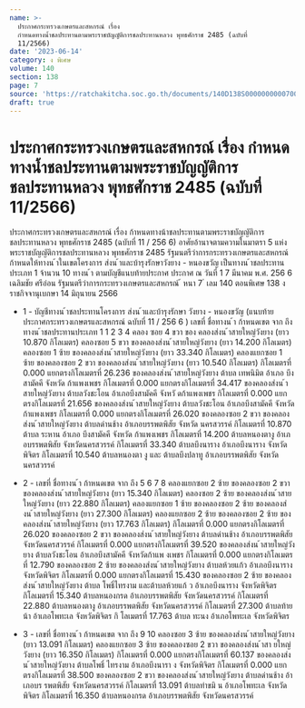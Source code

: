 ```yaml
---
name: >-
  ประกาศกระทรวงเกษตรและสหกรณ์ เรื่อง
  กำหนดทางน้ำชลประทานตามพระราชบัญญัติการชลประทานหลวง พุทธศักราช 2485 (ฉบับที่
  11/2566)
date: '2023-06-14'
category: ง พิเศษ
volume: 140
section: 138
page: 7
source: 'https://ratchakitcha.soc.go.th/documents/140D138S0000000000700.pdf'
draft: true
---
```


# ประกาศกระทรวงเกษตรและสหกรณ์ เรื่อง กำหนดทางน้ำชลประทานตามพระราชบัญญัติการชลประทานหลวง พุทธศักราช 2485 (ฉบับที่ 11/2566)

ประกาศกระทรวงเกษตรและสหกรณ์ เรื่อง ก้าหนดทางน้าชลประทานตามพระราชบัญญัติการชลประทานหลวง พุทธศักราช 2485 (ฉบับที่ 11 / 256 6) อาศัยอ้านาจตามความในมาตรา 5 แห่งพระราชบัญญัติการชลประทานหลวง พุทธศักราช 2485 รัฐมนตรีว่าการกระทรวงเกษตรและสหกรณ์ ก้าหนดให้ทางน ้าในเขตโครงการ ส่งน ้าและบ้ารุงรักษาวังยาง - หนองขวัญ เป็นทางน ้าชลประทานประเภท 1 จ้านวน 10 ทางน ้า ตามบัญชีแนบท้ายประกาศ ประกาศ ณ วันที่ 1 7 มีนาคม พ.ศ. 256 6 เฉลิมชัย ศรีอ่อน รัฐมนตรีว่าการกระทรวงเกษตรและสหกรณ์ ้ หนา 7 ่ เลม 140 ตอนพิเศษ 138 ง ราชกิจจานุเบกษา 14 มิถุนายน 2566

- 1 - บัญชีทางน ้าชลประทานโครงการ ส่งน ้าและบ้ารุงรักษา วังยาง - หนองขวัญ (แนบท้ายประกาศกระทรวงเกษตรและสหกรณ์ ฉบับที่ 11 / 256 6 ) เลขที่ ชื่อทางน ้า ก้าหนดเขต จาก ถึง ทางน ้าชลประทานประเภท 1 1 2 3 4 คลอง ซอย 4 ขวา ของ คลองส่งน ้าสายใหญ่วังยาง (ยาว 10.870 กิโลเมตร) คลองซอย 5 ขวา ของคลองส่งน ้าสายใหญ่วังยาง (ยาว 14.200 กิโลเมตร) คลองซอย 1 ซ้าย ของคลองส่งน ้าสายใหญ่วังยาง (ยาว 33.340 กิโลเมตร) คลองแยกซอย 1 ซ้าย ของคลองซอย 2 ขวา ของคลองส่งน ้าสายใหญ่วังยาง (ยาว 10.540 กิโลเมตร) กิโลเมตรที่ 0.000 แยกตรงกิโลเมตรที่ 26.236 ของคลองส่งน ้าสายใหญ่วังยาง ต้าบล เทพนิมิต อ้าเภอ บึงสามัคคี จังหวัด ก้าแพงเพชร กิโลเมตรที่ 0.000 แยกตรงกิโลเมตรที่ 34.417 ของคลองส่งน ้าสายใหญ่วังยาง ต้าบลวังชะโอน อ้าเภอบึงสามัคคี จังหวั ดก้าแพงเพชร กิโลเมตรที่ 0.000 แยกตรงกิโลเมตรที่ 21.656 ของคลองส่งน ้าสายใหญ่วังยาง ต้าบลวังชะโอน อ้าเภอบึงสามัคคี จังหวัดก้าแพงเพชร กิโลเมตรที่ 0.000 แยกตรงกิโลเมตรที่ 26.020 ของคลองซอย 2 ขวา ของคลองส่งน ้าสายใหญ่วังยาง ต้าบลด่านช้าง อ้าเภอบรรพตพิสัย จังหวัด นครสวรรค์ กิโลเมตรที่ 10.870 ต้าบล ระหาน อ้าเภอ บึงสามัคคี จังหวัด ก้าแพงเพชร กิโลเมตรที่ 14.200 ต้าบลหนองตางู อ้าเภอบรรพตพิสัย จังหวัดนครสวรรค์ กิโลเมตรที่ 33.340 ต้าบลบึงนาราง อ้าเภอบึงนาราง จังหวัดพิจิตร กิโลเมตรที่ 10.540 ต้าบลหนองตา งู และ ต้าบลบึงปลาทู อ้าเภอบรรพตพิสัย จังหวัดนครสวรรค์

- 2 - เลขที่ ชื่อทางน ้า ก้าหนดเขต จาก ถึง 5 6 7 8 คลองแยกซอย 2 ซ้าย ของคลองซอย 2 ขวา ของคลองส่งน ้าสายใหญ่วังยาง (ยาว 15.340 กิโลเมตร) คลองซอย 2 ซ้าย ของคลองส่งน ้าสายใหญ่วังยาง (ยาว 22.880 กิโลเมตร) คลองแยกซอย 1 ซ้าย ของคลองซอย 2 ซ้าย ของคลองส่ งน ้าสายใหญ่วังยาง (ยาว 27.300 กิโลเมตร) คลองแยกซอย 2 ซ้าย ของคลองซอย 2 ซ้าย ของคลองส่งน ้าสายใหญ่วังยาง (ยาว 17.763 กิโลเมตร) กิโลเมตรที่ 0.000 แยกตรงกิโลเมตรที่ 26.020 ของคลองซอย 2 ขวา ของคลองส่งน ้าสายใหญ่วังยาง ต้าบลด่านช้าง อ้าเภอบรรพตพิสัย จังหวัดนครสวรรค์ กิโลเมตรที่ 0.000 แยกตรงกิโลเมตรที่ 39.520 ของคลองส่งน ้าสายใหญ่วังยาง ต้าบลวังชะโอน อ้าเภอบึงสามัคคี จังหวัดก้าแพ งเพชร กิโลเมตรที่ 0.000 แยกตรงกิโลเมตรที่ 12.790 ของคลองซอย 2 ซ้าย ของคลองส่งน ้าสายใหญ่วังยาง ต้าบลห้วยแก้ว อ้าเภอบึงนาราง จังหวัดพิจิตร กิโลเมตรที่ 0.000 แยกตรงกิโลเมตรที่ 15.430 ของคลองซอย 2 ซ้าย ของคลองส่งน ้าสายใหญ่วังยาง ต้าบล โพธิ์ไทรงาม และต้าบลห้วยแก้ ว อ้าเภอบึงนาราง จังหวัดพิจิตร กิโลเมตรที่ 15.340 ต้าบลหนองกรด อ้าเภอบรรพตพิสัย จังหวัดนครสวรรค์ กิโลเมตรที่ 22.880 ต้าบลหนองตางู อ้าเภอบรรพตพิสัย จังหวัดนครสวรรค์ กิโลเมตรที่ 27.300 ต้าบลท้ายน้า อ้าเภอโพทะเล จังหวัดพิจิตร กิ โลเมตรที่ 17.763 ต้าบล ทะนง อ้าเภอโพทะเล จังหวัดพิจิตร

- 3 - เลขที่ ชื่อทางน ้า ก้าหนดเขต จาก ถึง 9 10 คลองซอย 3 ซ้าย ของคลองส่งน ้าสายใหญ่วังยาง (ยาว 13.091 กิโลเมตร) คลองแยกซอย 3 ซ้าย ของคลองซอย 2 ขวา ของคลองส่งน ้าสา ยใหญ่วังยาง (ยาว 16.350 กิโลเมตร) กิโลเมตรที่ 0.000 แยกตรงกิโลเมตรที่ 60.137 ของคลองส่งน ้าสายใหญ่วังยาง ต้าบลโพธิ์ ไทรงาม อ้าเภอบึงนารา ง จังหวัดพิจิตร กิโลเมตรที่ 0.000 แยกตรงกิโลเมตรที่ 38.500 ของคลองซอย 2 ขวา ของคลองส่งน ้าสายใหญ่วังยาง ต้าบลด่านช้าง อ้าเภอบร รพตพิสัย จังหวัดนครสวรรค์ กิโลเมตรที่ 13.091 ต้าบลท่าขมิ น อ้าเภอโพทะเล จังหวัดพิจิตร กิโลเมตรที่ 16.350 ต้าบลหนองกรด อ้าเภอบรรพตพิสัย จังหวัดนครสวรรค์
